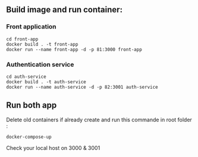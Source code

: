 ## Build image and run container:

### Front application

```
cd front-app
docker build . -t front-app
docker run --name front-app -d -p 81:3000 front-app
```

### Authentication service 

```
cd auth-service
docker build . -t auth-service
docker run --name auth-service -d -p 82:3001 auth-service
```


## Run both app

Delete old containers if already create and run this commande in root folder :
```
docker-compose-up
```

Check your local host on 3000 & 3001 